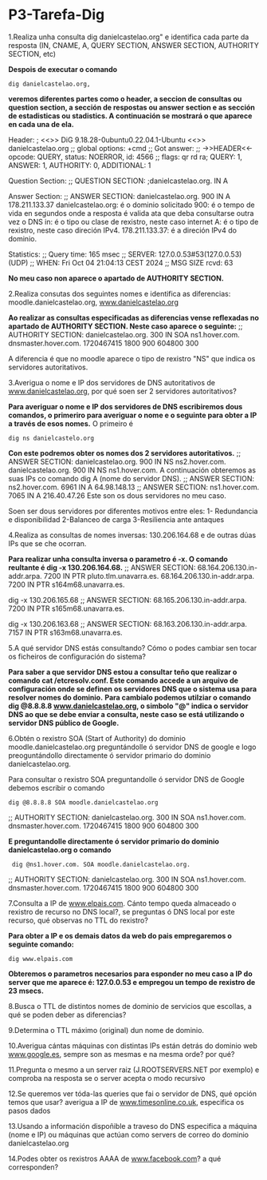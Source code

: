 # P3-Tarefa-Dig
1.Realiza unha consulta dig danielcastelao.org" e identifica cada parte da resposta (IN, CNAME, A, QUERY SECTION, ANSWER SECTION, AUTHORITY SECTION, etc)

**Despois de executar o comando** 
```
dig danielcastelao.org, 
```
**veremos diferentes partes como o header, a seccion de consultas ou question section, a sección de respostas ou answer section e as sección de estadisticas ou stadistics. A continuación se mostrará o que aparece en cada una de ela.**

Header:
; <<>> DiG 9.18.28-0ubuntu0.22.04.1-Ubuntu <<>> danielcastelao.org
;; global options: +cmd
;; Got answer:
;; ->>HEADER<<- opcode: QUERY, status: NOERROR, id: 4566
;; flags: qr rd ra; QUERY: 1, ANSWER: 1, AUTHORITY: 0, ADDITIONAL: 1

Question Section:
;; QUESTION SECTION:
;danielcastelao.org. IN A

Answer Section:
;; ANSWER SECTION:
danielcastelao.org. 900 IN A 178.211.133.37
danielcastelao.org: é o dominio solicitado
900: é o tempo de vida en segundos onde a resposta é valida ata que deba consultarse outra vez o DNS
in: é o tipo ou clase de rexistro, neste caso internet
A: é o tipo de rexistro, neste caso direción IPv4.
178.211.133.37: é a direción IPv4 do dominio.

Statistics:
;; Query time: 165 msec
;; SERVER: 127.0.0.53#53(127.0.0.53) (UDP)
;; WHEN: Fri Oct 04 21:04:13 CEST 2024
;; MSG SIZE rcvd: 63

**No meu caso non aparece o apartado de AUTHORITY SECTION.**

2.Realiza consutas dos seguintes nomes e identifica as diferencias: moodle.danielcastelao.org, www.danielcastelao.org

**Ao realizar as consultas especificadas as diferencias vense reflexadas no apartado de AUTHORITY SECTION. Neste caso aparece o seguinte:**
;; AUTHORITY SECTION:
danielcastelao.org. 300 IN SOA ns1.hover.com. dnsmaster.hover.com. 1720467415 1800 900 604800 300

A diferencia é que no moodle aparece o tipo de rexistro "NS" que indica os servidores autoritativos.

3.Averigua o nome e IP dos servidores de DNS autoritativos de www.danielcastelao.org, por qué soen ser 2 servidores autoritativos?

**Para averiguar o nome e IP dos servidores de DNS escribiremos dous comandos, o primeriro para averiguar o nome e o seguinte para obter a IP a través de esos nomes.**
O primeiro é
```
dig ns danielcastelo.org
```
**Con este podremos obter os nomes dos 2 servidores autoritativos.**
;; ANSWER SECTION:
danielcastelao.org. 900 IN NS ns2.hover.com.
danielcastelao.org. 900 IN NS ns1.hover.com.
A continuación obteremos as suas IPs co comando dig A (nome do servidor DNS).
;; ANSWER SECTION: ns2.hover.com. 6961 IN A 64.98.148.13 ;; ANSWER SECTION: ns1.hover.com. 7065 IN A 216.40.47.26
Este son os dous servidores no meu caso.

Soen ser dous servidores por diferentes motivos entre eles:
1- Redundancia e disponibilidad
2-Balanceo de carga
3-Resiliencia ante antaques

4.Realiza as consultas de nomes inversas: 130.206.164.68 e de outras dúas IPs que se che ocorran.

**Para realizar unha consulta inversa o parametro é -x. O comando reultante é dig -x 130.206.164.68.**
;; ANSWER SECTION:
68.164.206.130.in-addr.arpa. 7200 IN PTR pluto.tlm.unavarra.es.
68.164.206.130.in-addr.arpa. 7200 IN PTR s164m68.unavarra.es.

dig -x 130.206.165.68
;; ANSWER SECTION: 68.165.206.130.in-addr.arpa. 7200 IN PTR s165m68.unavarra.es.

dig -x 130.206.163.68
;; ANSWER SECTION: 68.163.206.130.in-addr.arpa. 7157 IN PTR s163m68.unavarra.es.

5.A qué servidor DNS estás consultando? Cómo o podes cambiar sen tocar os ficheiros de configuración do sistema?

**Para saber a que servidor DNS estou a consultar teño que realizar o comando cat /etcresolv.conf. Este comando accede a un arquivo de configuración onde se definen os servidores DNS que o sistema usa para resolver nomes do dominio.**
**Para cambialo podemos utilziar o comando dig @8.8.8.8 www.danielcastelao.org, o simbolo "@" indica o servidor DNS ao que se debe enviar a consulta, neste caso se está utilizando o servidor DNS público de Google.**

6.Obtén o rexistro SOA (Start of Authority) do dominio moodle.danielcastelao.org preguntándolle ó servidor DNS de google e logo preoguntándollo directamente ó servidor primario do dominio danielcastelao.org.

Para consultar o rexistro SOA preguntandolle ó servidor DNS de Google debemos escribir o comando 
```
dig @8.8.8.8 SOA moodle.danielcastelao.org
```
;; AUTHORITY SECTION:
danielcastelao.org. 300 IN SOA ns1.hover.com. dnsmaster.hover.com. 1720467415 1800 900 604800 300

**E preguntandolle directamente ó servidor primario do dominio danielcastelao.org o comando**
```
 dig @ns1.hover.com. SOA moodle.danielcastelao.org.
```
;; AUTHORITY SECTION:
danielcastelao.org. 300 IN SOA ns1.hover.com. dnsmaster.hover.com. 1720467415 1800 900 604800 300

7.Consulta a IP de www.elpais.com. Cánto tempo queda almaceado o rexistro de recurso no DNS local?, se preguntas ó DNS local por este recurso, qué observas no TTL do rexistro?

**Para obter a IP e os demais datos da web do pais empregaremos o seguinte comando:**
```
dig www.elpais.com
```
**Obteremos o parametros necesarios para esponder no meu caso a IP do server que me aparece é: 127.0.0.53 e empregou un tempo de rexistro de 23 msecs.**

8.Busca o TTL de distintos nomes de dominio de servicios que escollas, a qué se poden deber as diferencias?

9.Determina o TTL máximo (original) dun nome de dominio.

10.Averigua cántas máquinas con distintas IPs están detrás do dominio web www.google.es, sempre son as mesmas e na mesma orde? por qué?

11.Pregunta o mesmo a un server raiz (J.ROOTSERVERS.NET por exemplo) e comproba na resposta se o server acepta o modo recursivo

12.Se queremos ver tóda-las queries que fai o servidor de DNS, qué opción temos que usar? averigua a IP de www.timesonline.co.uk, especifica os pasos dados

13.Usando a información dispoñible a traveso do DNS especifica a máquina (nome e IP) ou máquinas que actúan como servers de correo do dominio danielcastelao.org

14.Podes obter os rexistros AAAA de www.facebook.com? a qué corresponden?
